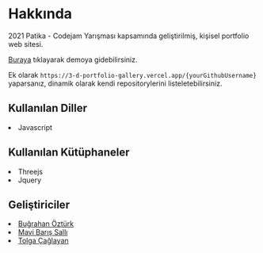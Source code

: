 <h1>Hakkında</h1>
<p>2021 Patika - Codejam Yarışması kapsamında geliştirilmiş, kişisel portfolio web sitesi.<p>
<p><a href="https://3-d-portfolio-gallery.vercel.app/" target="_blank">Buraya</a> tıklayarak demoya gidebilirsiniz.</p>

Ek olarak `https://3-d-portfolio-gallery.vercel.app/{yourGithubUsername}` yaparsanız, dinamik olarak kendi repositorylerini listeletebilirsiniz.

<h2>Kullanılan Diller</h2>
<li>Javascript</li>

<h2>Kullanılan Kütüphaneler</h2>
<li>Threejs</li>
<li>Jquery</li>

<h2>Geliştiriciler</h2>
<li><a href="https://github.com/thebozturk" target="_blank">Buğrahan Öztürk</a></li>
<li><a href="https://github.com/mavisalli" target="_blank">Mavi Barış Sallı</a></li>
<li><a href="https://github.com/tolgaand" target="_blank">Tolga Çağlayan</a></li>
